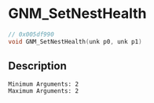 # GNM_SetNestHealth
```c
// 0x005df990
void GNM_SetNestHealth(unk p0, unk p1)
```
## Description
```
Minimum Arguments: 2
Maximum Arguments: 2
```
